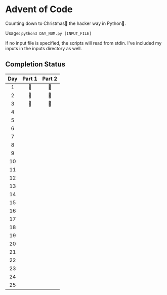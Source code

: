 # Advent of Code #

Counting down to Christmas:christmas_tree: the hacker way in Python:snake:.

Usage: ``python3 DAY_NUM.py [INPUT_FILE]``

If no input file is specified, the scripts will read from stdin. I've included my inputs in the inputs directory as well.

## Completion Status ##

| Day  | Part 1 | Part 2 |
| :--: | :----: | :----: |
|  1   |:santa: |:santa: |
|  2   |:santa: |:santa: |
|  3   |:santa: |:santa: |
|  4   |        |        |
|  5   |        |        |
|  6   |        |        |
|  7   |        |        |
|  8   |        |        |
|  9   |        |        |
|  10  |        |        |
|  11  |        |        |
|  12  |        |        |
|  13  |        |        |
|  14  |        |        |
|  15  |        |        |
|  16  |        |        |
|  17  |        |        |
|  18  |        |        |
|  19  |        |        |
|  20  |        |        |
|  21  |        |        |
|  22  |        |        |
|  23  |        |        |
|  24  |        |        |
|  25  |        |        |
